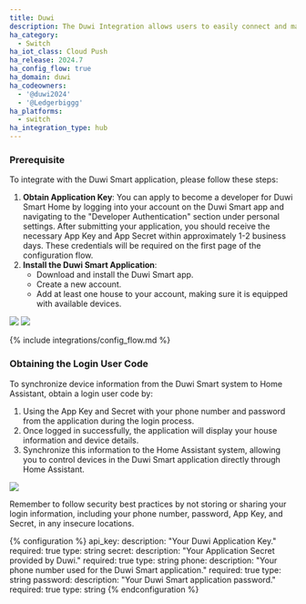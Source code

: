 ```yaml
---
title: Duwi
description: The Duwi Integration allows users to easily connect and manage their Duwi Smart devices directly from Home Assistant. Control, monitor, and automate your Duwi Smart-enabled devices like lights, switches, and covers. Simplify your home automation tasks with the Duwi Integration.
ha_category:
  - Switch
ha_iot_class: Cloud Push
ha_release: 2024.7
ha_config_flow: true
ha_domain: duwi
ha_codeowners:
  - '@duwi2024'
  - '@Ledgerbiggg'
ha_platforms:
  - switch
ha_integration_type: hub
---
```


### Prerequisite

To integrate with the Duwi Smart application, please follow these steps:

1. **Obtain Application Key**: You can apply to become a developer for Duwi Smart Home by logging into your account on
   the Duwi Smart app and navigating to the "Developer Authentication" section under personal settings. After submitting
   your application, you should receive the necessary App Key and App Secret within approximately 1-2 business days.
   These credentials will be required on the first page of the configuration flow.
2. **Install the Duwi Smart Application**:
    - Download and install the Duwi Smart app.
    - Create a new account.
    - Add at least one house to your account, making sure it is equipped with available devices.

<p class='img'>
  <img src='/images/integrations/duwi/image001.png' />
  <img src='/images/integrations/duwi/image002.png' />
</p>

{% include integrations/config_flow.md %}

### Obtaining the Login User Code

To synchronize device information from the Duwi Smart system to Home Assistant, obtain a login user code by:

1. Using the App Key and Secret with your phone number and password from the application during the login process.
2. Once logged in successfully, the application will display your house information and device details.
3. Synchronize this information to the Home Assistant system, allowing you to control devices in the Duwi Smart
   application directly through Home Assistant.

<p class='img'>
  <img src='/images/integrations/duwi/image003.png' />
</p>

Remember to follow security best practices by not storing or sharing your login information, including your phone
number, password, App Key, and Secret, in any insecure locations.

{% configuration %}
api_key:
description: "Your Duwi Application Key."
required: true
type: string
secret:
description: "Your Application Secret provided by Duwi."
required: true
type: string
phone:
description: "Your phone number used for the Duwi Smart application."
required: true
type: string
password:
description: "Your Duwi Smart application password."
required: true
type: string
{% endconfiguration %}